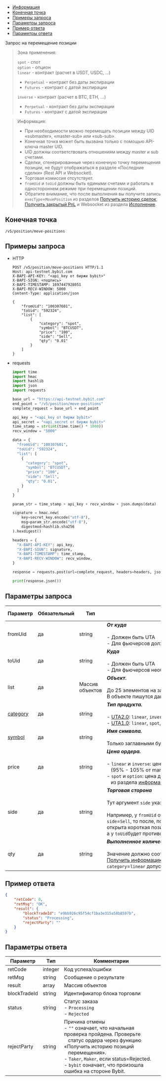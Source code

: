 - [Информация](#информация)
- [Конечная точка](#конечная-точка)
- [Примеры запроса](#примеры-запроса)
- [Параметры запроса](#параметры-запроса)
- [Пример ответа](#пример-ответа)
- [Параметры ответа](#параметры-ответа)

<a id="информация"></a>

Запрос на перемещение позиции

>Зона применения:  
>
>`spot` - спот  
>`option` - опцион  
>`linear` - контракт (расчет в USDT, USDC, ...)
>
> - `Perpetual` - контракт без даты экспирации
> - `Futures` - контракт с датой экспирации
>
>`inverse` - контракт (расчет в BTC, ETH, ...)
>
> - `Perpetual` - контракт без даты экспирации
> - `Futures` - контракт с датой экспирации
<!-- -->
>Информация:
>
>- При необходимости можно перемещать позиции между UID «submaster», «master-sub» или «sub-sub».
>- Конечная точка может быть вызвана только с помощью API-ключа master UID.
>- UID должны соответствовать отношениям между master и sub счетами.
>- Сделки, сгенерированные через конечную точку перемещения позиции, не будут отображаться в разделе «Последние сделки»
> (Rest API и Websocket).
>- Торговая комиссия отсутствует.
>- `fromUid` и `toUid` должны быть едиными счетами и работать в одностороннем режиме при перемещении позиций.
>- Обратите внимание, что после выполнения вы получите запись `execType`=`MovePosition` из разделов
> [Получить историю сделок](<../Trade/Получить историю сделок.md>), [Получить закрытый PnL](<Получить закрытый PnL.md>)
> и Websocket из раздела [Исполнение](<../WebSocket Stream/Private/Исполнение.md>).

<a id="конечная-точка"></a>

## Конечная точка

`/v5/position/move-positions`

<a id="примеры-запроса"></a>

## Примеры запроса

- HTTP

  ```http
  POST /v5/position/move-positions HTTP/1.1
  Host: api-testnet.bybit.com
  X-BAPI-API-KEY: "<api_key от биржи bybit>"
  X-BAPI-SIGN: <подпись>
  X-BAPI-TIMESTAMP: 1697447928051
  X-BAPI-RECV-WINDOW: 5000
  Content-Type: application/json
  
  {
      "fromUid": "100307601",
      "toUid": "592324",
      "list": [
          {
              "category": "spot",
              "symbol": "BTCUSDT",
              "price": "100",
              "side": "Sell",
              "qty": "0.01"
          }
      ]
  }
  ```

- requests

  ```python
  import time
  import hmac
  import hashlib
  import json
  import requests

  base_url = "https://api-testnet.bybit.com"
  end_point = "/v5/position/move-positions"
  complete_request = base_url + end_point

  api_key = "<api_key от биржи bybit>"
  api_secret = "<api_secret от биржи bybit>"
  time_stamp = str(int(time.time() * 1000))
  recv_window = "5000"

  data = {
    "fromUid": "100307601",
    "toUid": "592324",
    "list": [
      {
        "category": "spot",
        "symbol": "BTCUSDT",
        "price": "100",
        "side": "Sell",
        "qty": "0.01",
      }
    ]
  }

  param_str = time_stamp + api_key + recv_window + json.dumps(data)
  
  signature = hmac.new(
      key=secret_key.encode("utf-8"),
      msg=param_str.encode("utf-8"),
      digestmod=hashlib.sha256
  ).hexdigest()
  
  headers = {
    "X-BAPI-API-KEY": api_key,
    "X-BAPI-SIGN": signature,
    "X-BAPI-TIMESTAMP": time_stamp,
    "X-BAPI-RECV-WINDOW": recv_window,
  }

  response = requests.post(url=complete_request, headers=headers, json=data, timeout=10)

  print(response.json())
  ```

<a id="параметры-запроса"></a>

## Параметры запроса

|Параметр  	                  |Обязательный	 |Тип  	  |Комментарии &nbsp;&nbsp;&nbsp;&nbsp;&nbsp;&nbsp;&nbsp;&nbsp;&nbsp;&nbsp;&nbsp;&nbsp;&nbsp;&nbsp;&nbsp;&nbsp;&nbsp;&nbsp;&nbsp;&nbsp;&nbsp;&nbsp;&nbsp;&nbsp;&nbsp;&nbsp;&nbsp;&nbsp;&nbsp;&nbsp;&nbsp;&nbsp;&nbsp;&nbsp;&nbsp;&nbsp;&nbsp;&nbsp;&nbsp;&nbsp;&nbsp;&nbsp;&nbsp;&nbsp;&nbsp;&nbsp;&nbsp;&nbsp;&nbsp;&nbsp;&nbsp;&nbsp;&nbsp;&nbsp;&nbsp;&nbsp;&nbsp;&nbsp;&nbsp;&nbsp;&nbsp;&nbsp;&nbsp;&nbsp;&nbsp;&nbsp;&nbsp;&nbsp;&nbsp;&nbsp;&nbsp;&nbsp;&nbsp;&nbsp;&nbsp;&nbsp;&nbsp;&nbsp;&nbsp;&nbsp;&nbsp;&nbsp;&nbsp;&nbsp;&nbsp;&nbsp;&nbsp;&nbsp;&nbsp;&nbsp;&nbsp;&nbsp;&nbsp;&nbsp;&nbsp;&nbsp;&nbsp;&nbsp;&nbsp;&nbsp;&nbsp;&nbsp;&nbsp;&nbsp;&nbsp;&nbsp;&nbsp;&nbsp;&nbsp;&nbsp;&nbsp;&nbsp;&nbsp;&nbsp;&nbsp;&nbsp;&nbsp;&nbsp;&nbsp;&nbsp;&nbsp;&nbsp;&nbsp;&nbsp;&nbsp;&nbsp;&nbsp;&nbsp;&nbsp;&nbsp;&nbsp;&nbsp;&nbsp;&nbsp;               |По умолчанию|
|-----------------------------|------------|----------|---------------------------|------------|
|fromUid                     |да  |string     |***От куда***<br><br>- Должен быть UTA<br>- Для фьючерсов должен быть односторонний режим       |-   |
|toUid                     |да  |string     |***Куда***<br><br>- Должен быть UTA<br>- Для фьючерсов необходимо односторонний режим       |-   |
|list                     |да  |Массив объектов     |***Объект.***<br><br>До 25 элементов на запрос.<br>В объекте пишутся данные для `fromUid`       |-   |
|[category](<../19.Определения значений в запросах и ответах.md#category>)	|да           |string    |***Тип продукта.***<br><br>- [UTA2.0](<../13.Различные режимы аккаунтов.md#единый-торговый-аккаунт-2.0>): `linear`, `inverse`, `spot`, `option`<br>- [UTA1.0](<../13.Различные режимы аккаунтов.md#единый-торговый-аккаунт-1.0>): `linear`, `spot`, `option`  |-   |
|[symbol](<../19.Определения значений в запросах и ответах.md#symbol>)	    |да            |string    |***Имя символа.***<br><br>Только заглавными буквами |-   |
|price                     |да  |string     |***Цена ордера.***<br><br>- `linear` и `inverse`: цена должна находиться в диапазоне<br>&nbsp;&nbsp;&nbsp;(95% - 105% от mark price).<br>- `spot` и `option`: цена должна соответствовать ценовому правилу<br>&nbsp;&nbsp;&nbsp;из раздела [информацией об инструменте](<../Market/Получить информацию об инструментах.md>).         |-   |
|side                     |да  |string     |***Торговая сторона***<br><br>Тут аргумент `side` указывается для `fromUid`<br><br>Например, у `fromUid` открыта длинная позиция и если указать<br>`side`=`Sell`, то после, позиция `fromUid` будет уменьшена или<br>открыта короткая позиция в зависимости от введенного `qty`,<br>а у `toUid`будет противоположная сделка на тот же `qty`.       |-   |
|qty                     |да  |string     |***Выполненное количество***<br><br>Значение должно соответствовать правилу количества из раздела<br>[Получить информацию об инструментах](<../Market/Получить информацию об инструментах.md>), в частности,<br>`category`=`linear` допускает ввод `maxOrderQty` * 5.       |-   |

<a id="пример-ответа"></a>

## Пример ответа

```json
{
    "retCode": 0,
    "retMsg": "OK",
    "result": {
        "blockTradeId": "e9bb926c95f54cf1ba3e315a58b8597b",
        "status": "Processing",
        "rejectParty": ""
    }
}
```

<a id="параметры-ответа"></a>

## Параметры ответа

|Параметр  |Тип       |Комментарии                                             |
|----------|----------|--------------------------------------------------------|
|retCode   |integer      |Код успеха/ошибки                                                |
|retMsg   |string      |Сообщение о результате                                             |
|result   |array      |Массив объектов                                             |
|blockTradeId   |string      |Идентификатор блока торговли                                             |
|status   |string      |Статус заказа<br>- `Processing`<br>- `Rejected`                                             |
|rejectParty   |string      |Причина отмены<br>- `""` означает, что начальная проверка пройдена. Проверьте<br>&nbsp;&nbsp;&nbsp;статус ордера через функцию «Получить историю позиций<br>&nbsp;&nbsp;&nbsp;перемещения».<br>- `Taker`, `Maker`, если status=Rejected.<br>- `bybit` означает, что произошла ошибка на стороне Bybit.                                             |
